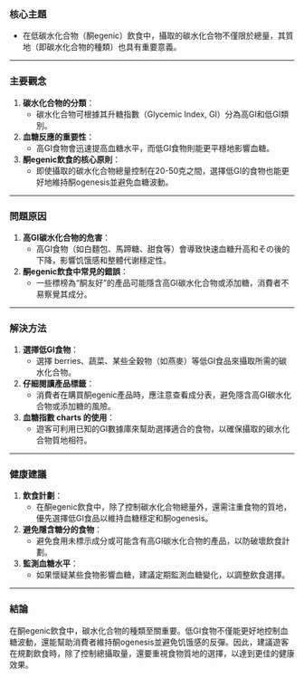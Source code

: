 ### 核心主題  
- 在低碳水化合物（酮egenic）飲食中，攝取的碳水化合物不僅限於總量，其質地（即碳水化合物的種類）也具有重要意義。  

---

### 主要觀念  
1. **碳水化合物的分類**：  
   - 碳水化合物可根據其升糖指數（Glycemic Index, GI）分為高GI和低GI類別。  
2. **血糖反應的重要性**：  
   - 高GI食物會迅速提高血糖水平，而低GI食物則能更平穩地影響血糖。  
3. **酮egenic飲食的核心原則**：  
   - 即使攝取的碳水化合物總量控制在20-50克之間，選擇低GI的食物也能更好地維持酮ogenesis並避免血糖波動。  

---

### 問題原因  
1. **高GI碳水化合物的危害**：  
   - 高GI食物（如白麵包、馬蹄糖、甜食等）會導致快速血糖升高和その後的下降，影響饥饿感和整體代谢穩定性。  
2. **酮egenic飲食中常見的錯誤**：  
   - 一些標榜為“酮友好”的產品可能隱含高GI碳水化合物或添加糖，消費者不易察覺其成分。  

---

### 解決方法  
1. **選擇低GI食物**：  
   - 選擇 berries、蔬菜、某些全穀物（如燕麥）等低GI食品來攝取所需的碳水化合物。  
2. **仔細閱讀產品標籤**：  
   - 消費者在購買酮egenic產品時，應注意查看成分表，避免隱含高GI碳水化合物或添加糖的風險。  
3. **血糖指數 charts 的使用**：  
   - 遊客可利用已知的GI數據庫來幫助選擇適合的食物，以確保攝取的碳水化合物質地相符。  

---

### 健康建議  
1. **飲食計劃**：  
   - 在酮egenic飲食中，除了控制碳水化合物總量外，還需注重食物的質地，優先選擇低GI食品以維持血糖穩定和酮ogenesis。  
2. **避免隱含糖分的食物**：  
   - 避免食用未標示成分或可能含有高GI碳水化合物的產品，以防破壞飲食計劃。  
3. **監測血糖水平**：  
   - 如果懷疑某些食物影響血糖，建議定期監測血糖變化，以調整飲食選擇。  

---

### 結論  
在酮egenic飲食中，碳水化合物的種類至關重要。低GI食物不僅能更好地控制血糖波動，還能幫助消費者維持酮ogenesis並避免饥饿感的反彈。因此，建議遊客在規劃飲食時，除了控制總攝取量，還要重視食物質地的選擇，以達到更佳的健康效果。